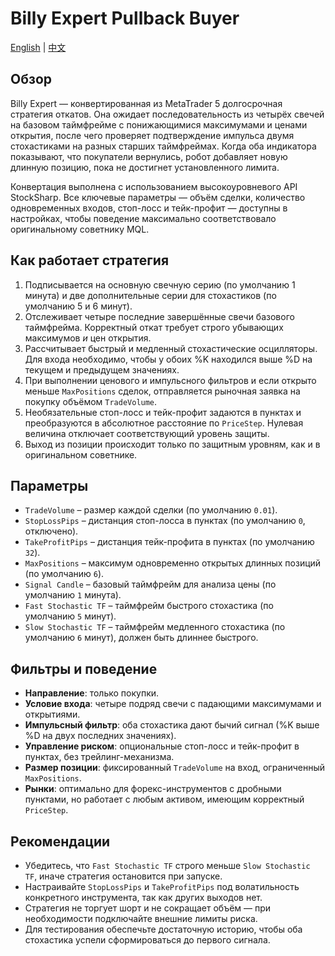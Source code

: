 # Billy Expert Pullback Buyer
[English](README.md) | [中文](README_cn.md)

## Обзор
Billy Expert — конвертированная из MetaTrader 5 долгосрочная стратегия откатов. Она ожидает последовательность из четырёх свечей на базовом таймфрейме с понижающимися максимумами и ценами открытия, после чего проверяет подтверждение импульса двумя стохастиками на разных старших таймфреймах. Когда оба индикатора показывают, что покупатели вернулись, робот добавляет новую длинную позицию, пока не достигнет установленного лимита.

Конвертация выполнена с использованием высокоуровневого API StockSharp. Все ключевые параметры — объём сделки, количество одновременных входов, стоп-лосс и тейк-профит — доступны в настройках, чтобы поведение максимально соответствовало оригинальному советнику MQL.

## Как работает стратегия
1. Подписывается на основную свечную серию (по умолчанию 1 минута) и две дополнительные серии для стохастиков (по умолчанию 5 и 6 минут).
2. Отслеживает четыре последние завершённые свечи базового таймфрейма. Корректный откат требует строго убывающих максимумов *и* цен открытия.
3. Рассчитывает быстрый и медленный стохастические осцилляторы. Для входа необходимо, чтобы у обоих %K находился выше %D на текущем и предыдущем значениях.
4. При выполнении ценового и импульсного фильтров и если открыто меньше `MaxPositions` сделок, отправляется рыночная заявка на покупку объёмом `TradeVolume`.
5. Необязательные стоп-лосс и тейк-профит задаются в пунктах и преобразуются в абсолютное расстояние по `PriceStep`. Нулевая величина отключает соответствующий уровень защиты.
6. Выход из позиции происходит только по защитным уровням, как и в оригинальном советнике.

## Параметры
- `TradeVolume` – размер каждой сделки (по умолчанию `0.01`).
- `StopLossPips` – дистанция стоп-лосса в пунктах (по умолчанию `0`, отключено).
- `TakeProfitPips` – дистанция тейк-профита в пунктах (по умолчанию `32`).
- `MaxPositions` – максимум одновременно открытых длинных позиций (по умолчанию `6`).
- `Signal Candle` – базовый таймфрейм для анализа цены (по умолчанию `1` минута).
- `Fast Stochastic TF` – таймфрейм быстрого стохастика (по умолчанию `5` минут).
- `Slow Stochastic TF` – таймфрейм медленного стохастика (по умолчанию `6` минут), должен быть длиннее быстрого.

## Фильтры и поведение
- **Направление**: только покупки.
- **Условие входа**: четыре подряд свечи с падающими максимумами и открытиями.
- **Импульсный фильтр**: оба стохастика дают бычий сигнал (%K выше %D на двух последних значениях).
- **Управление риском**: опциональные стоп-лосс и тейк-профит в пунктах, без трейлинг-механизма.
- **Размер позиции**: фиксированный `TradeVolume` на вход, ограниченный `MaxPositions`.
- **Рынки**: оптимально для форекс-инструментов с дробными пунктами, но работает с любым активом, имеющим корректный `PriceStep`.

## Рекомендации
- Убедитесь, что `Fast Stochastic TF` строго меньше `Slow Stochastic TF`, иначе стратегия остановится при запуске.
- Настраивайте `StopLossPips` и `TakeProfitPips` под волатильность конкретного инструмента, так как других выходов нет.
- Стратегия не торгует шорт и не сокращает объём — при необходимости подключайте внешние лимиты риска.
- Для тестирования обеспечьте достаточную историю, чтобы оба стохастика успели сформироваться до первого сигнала.
